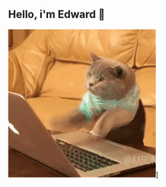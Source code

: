 ## Hello, i'm Edward 👋

![Header](https://github.com/Edward9344/Edward9344/blob/main/assets/giphy.gif)]
